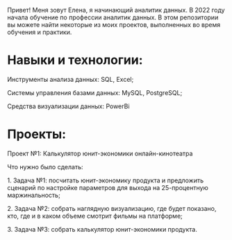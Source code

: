Привет! Меня зовут Елена, я начинающий аналитик данных. В 2022 году начала обучение по профессии аналитик данных. В этом репозитории вы можете найти некоторые из моих проектов, выполненных во время обучения и практики.
# Навыки и технологии:
<p> Инструменты анализа данных: SQL, Excel; <br>
<p> Системы управления базами данных: MySQL, PostgreSQL; <br>
<p> Средства визуализации данных: PowerBi <br>

# Проекты:
<p> Проект №1: Калькулятор юнит-экономики онлайн-кинотеатра <br> 
<p> Что нужно было сделать: <br>
<p> 1. Задача №1: посчитать юнит-экономику продукта и предложить сценарий по настройке параметров для выхода на 25-процентную маржинальность; <br>
<p> 2. Задача №2: собрать наглядную визуализацию, где будет показано, кто, где и в каком объеме смотрит фильмы на платформе; <br>	
<p> 3. Задача №3: собрать калькулятор юнит-экономики продукта. <br> 	
